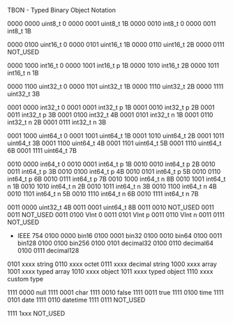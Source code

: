 TBON - Typed Binary Object Notation

0000 0000 uint8_t 0
0000 0001 uint8_t 1B
0000 0010 int8_t 0
0000 0011 int8_t 1B

0000 0100 uint16_t 0
0000 0101 uint16_t 1B
0000 0110 uint16_t 2B
0000 0111 NOT_USED

0000 1000 int16_t 0
0000 1001 int16_t p 1B
0000 1010 int16_t 2B
0000 1011 int16_t n 1B

0000 1100 uint32_t 0
0000 1101 uint32_t 1B
0000 1110 uint32_t 2B
0000 1111 uint32_t 3B

0001 0000 int32_t 0
0001 0001 int32_t p 1B
0001 0010 int32_t p 2B
0001 0011 int32_t p 3B
0001 0100 int32_t 4B
0001 0101 int32_t n 1B
0001 0110 int32_t n 2B
0001 0111 int32_t n 3B

0001 1000 uint64_t 0
0001 1001 uint64_t 1B
0001 1010 uint64_t 2B
0001 1011 uint64_t 3B
0001 1100 uint64_t 4B
0001 1101 uint64_t 5B
0001 1110 uint64_t 6B
0001 1111 uint64_t 7B

0010 0000 int64_t 0
0010 0001 int64_t p 1B
0010 0010 int64_t p 2B
0010 0011 int64_t p 3B
0010 0100 int64_t p 4B
0010 0101 int64_t p 5B
0010 0110 int64_t p 6B
0010 0111 int64_t p 7B
0010 1000 int64_t n 8B
0010 1001 int64_t n 1B
0010 1010 int64_t n 2B
0010 1011 int64_t n 3B
0010 1100 int64_t n 4B
0010 1101 int64_t n 5B
0010 1110 int64_t n 6B
0010 1111 int64_t n 7B

0011 0000 uint32_t 4B
0011 0001 uint64_t 8B
0011 0010 NOT_USED
0011 0011 NOT_USED
0011 0100 VInt 0
0011 0101 VInt p
0011 0110 VInt n
0011 0111 NOT_USED

* IEEE 754
0100 0000 bin16
0100 0001 bin32
0100 0010 bin64
0100 0011 bin128
0100 0100 bin256
0100 0101 decimal32
0100 0110 decimal64
0100 0111 decimal128

0101 xxxx string
0110 xxxx octet
0111 xxxx decimal string
1000 xxxx array
1001 xxxx typed array
1010 xxxx object
1011 xxxx typed object
1110 xxxx custom type

1111 0000 null
1111 0001 char
1111 0010 false
1111 0011 true
1111 0100 time
1111 0101 date
1111 0110 datetime
1111 0111 NOT_USED

1111 1xxx NOT_USED
